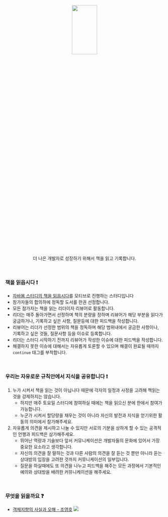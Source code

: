 <div align="center">
  
  <img src="https://hamptonlutheran.org/wp-content/uploads/2019/03/What-We%E2%80%99re-Reading_-Fifth-and-Sixth-Grade-Classroom-2.png" height="20%" width="40%">
  <p>더 나은 개발자로 성장하기 위해서 책을 읽고 기록합니다.</p>
  
</div>

<br>

### 책을 읽읍시다 ❗️

* [자바봄 스터디의 책을 읽읍시다](https://github.com/Java-Bom/ReadingRecord)를 모티브로 진행하는 스터디입니다
* 참가자들의 합의하에 정독할 도서를 한권 선정합니다. 
* 모든 참가자는 책을 읽는 리더이자 리뷰어로 활동합니다. 
* 리더는 매주 돌아가면서 선정하며 책의 분량을 정하며 리뷰어가 해당 부분을 읽다가 궁금하거나, 기록하고 싶은 사항, 질문등에 대한 피드백을 작성합니다.
* 리뷰어는 리더가 선정한 범위의 책을 정독하며 해당 범위내에서 궁금한 사항이나, 기록하고 싶은 것들, 질문사항 등을 이슈로 등록합니다.
* 리더는 스터디 시작하기 전까지 리뷰어가 작성한 이슈에 대한 피드백을 작성합니다.
* 해결하지 못한 이슈에 대해서는 자유롭게 토론할 수 있으며 해결이 완료될 때까지 `continue` 태그를 부착합니다.

<br>

### 우리는 자유로운 규칙안에서 지식을 공유합니다 ❗️
1. 누가 시켜서 책을 읽는 것이 아닙니다 때문에 각자의 일정과 사정을 고려해 책읽는 것을 강제하지는 않습니다. 
    * 하지만 매주 토요일 스터디에 참여하실 때에는 책을 읽으신 분에 한에서 참여가 가능합니다. 
    * 누군가 시켜서 할당량을 채우는 것이 아니라 자신의 발전과 지식을 얻기위한 활동의 의미에서 참가해주세요.
2. 자유롭게 의견을 제시하고 나눌 수 있지만 서로의 기분을 상하게 할 수 있는 공격적인 언행과 피드백은 삼가해주세요.
    * 뛰어난 역량과 기술보다 앞서 커뮤니케이션은 개발자들의 문화에 있어서 가장 중요한 요소라고 생각합니다.
    * 자신의 의견을 잘 말하는 것과 다른 사람의 의견을 잘 듣는 것 뿐만 아니라 듣는 상대방의 입장을 고려한 것까지 커뮤니케이션의 일부입니다.
    * 질문을 하실때에도 또 의견을 나누고 피드백을 해주는 모든 과정에서 기본적인 예의와 상대방을 배려한 커뮤니케이션을 해주세요.

<br>

### 무엇을 읽을까요 ❓

* [객체지향의 사실과 오해 - 조영호](http://www.yes24.com/Product/Goods/18249021?OzSrank=1) <img src="https://img.shields.io/badge/-READING-green"> <br>
